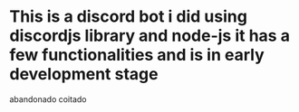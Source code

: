 # This is a discord bot i did using discordjs library and node-js it has a few functionalities and is in early development stage
  
  
  
abandonado coitado
